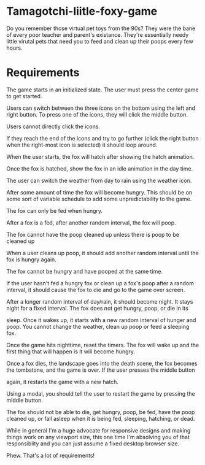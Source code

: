 # Tamagotchi-liitle-foxy-game
Do you remember those virtual pet toys from the 90s? They were the bane of every poor teacher and parent's existance. They're essentially needy little virutal pets that need you to feed and clean up their poops every few hours.

<h1>Requirements</h1>

The game starts in an initialized state. The user must press the center game to get started.


Users can switch between the three icons on the bottom using the left and right button. To press one of the icons, they will click the middle button. 

Users cannot directly click the icons.


If they reach the end of the icons and try to go further (click the right button when the right-most icon is selected) it should loop around.

When the user starts, the fox will hatch after showing the hatch animation.

Once the fox is hatched, show the fox in an idle animation in the day time.

The user can switch the weather from day to rain using the weather icon.

After some amount of time the fox will become hungry. This should be on some sort of variable schedule to add some unpredictability to the game.

The fox can only be fed when hungry.

After a fox is a fed, after another random interval, the fox will poop.

The fox cannot have the poop cleaned up unless there is poop to be cleaned up

When a user cleans up poop, it should add another random interval until the fox is hungry again.

The fox cannot be hungry and have pooped at the same time.

If the user hasn't fed a hungry fox or clean up a fox's poop after a random interval, it should cause the fox to die and go to the game over screen.

After a longer random interval of day/rain, it should become night. It stays night for a fixed interval. The fox does not get hungry, poop, or die in its 

sleep. Once it wakes up, it starts with a new random interval of hunger and poop. You cannot change the weather, clean up poop or feed a sleeping fox.

Once the game hits nighttime, reset the timers. The fox will wake up and the first thing that will happen is it will become hungry.

Once a fox dies, the landscape goes into the death scene, the fox becomes the tombstone, and the game is over. If the user presses the middle button 

again, it restarts the game with a new hatch.

Using a modal, you should tell the user to restart the game by pressing the middle button.

The fox should not be able to die, get hungry, poop, be fed, have the poop cleaned up, or fall asleep when it is being fed, sleeping, hatching, or dead.

While in general I'm a huge advocate for responsive designs and making things work on any viewport size, this one time I'm absolving you of that 
responsiblity and you can just assume a fixed desktop browser size.

Phew. That's a lot of requirements!




